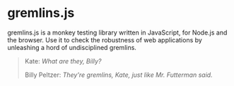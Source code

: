 # gremlins.js

gremlins.js is a monkey testing library written in JavaScript, for Node.js and the browser. Use it to check the robustness of web applications by unleashing a hord of undisciplined gremlins.


> Kate: *What are they, Billy?*
>
> Billy Peltzer: *They're gremlins, Kate, just like Mr. Futterman said.*
